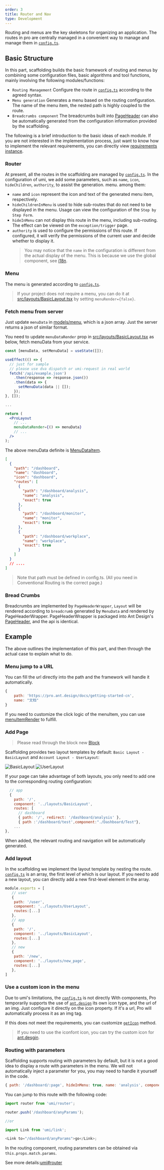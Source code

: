 ```yaml
---
order: 3
title: Router and Nav
type: Development
---
```


Routing and menus are the key skeletons for organizing an application. The routes in pro are centrally managed in a convenient way to manage and manage them in [`config.ts`](https://github.com/ant-design/ant-design-pro/blob/33f562974d1c72e077652223bd816a57933fe242/config/config.ts).

## Basic Structure

In this part, scaffolding builds the basic framework of routing and menus by combining some configuration files, basic algorithms and tool functions, mainly involving the following modules/functions:

- `Routing Management` Configure the route in [`config.ts`](https://github.com/ant-design/ant-design-pro/blob/33f562974d1c72e077652223bd816a57933fe242/config/config.ts) according to the agreed syntax.
- `Menu generation` Generates a menu based on the routing configuration. The name of the menu item, the nested path is highly coupled to the route.
- `Breadcrumbs component` The breadcrumbs built into [PageHeader](http://v2-pro.ant.design/components/PageHeader) can also be automatically generated from the configuration information provided by the scaffolding.

The following is a brief introduction to the basic ideas of each module. If you are not interested in the implementation process, just want to know how to implement the relevant requirements, you can directly view [requirements instance](/docs/router-and-nav#Example).

### Router

At present, all the routes in the scaffolding are managed by [`config.ts`](https://github.com/ant-design/ant-design-pro/blob/33f562974d1c72e077652223bd816a57933fe242/config/config.ts). In the configuration of umi, we add some parameters, such as `name`, `icon`, `hideChildren`, `authority`, to assist the generation. menu. among them:

- `name` and `icon` represent the icon and text of the generated menu item, respectively.
- `hideChildrenInMenu` is used to hide sub-routes that do not need to be displayed in the menu. Usage can view the configuration of the `Step by Step Form`.
- `hideInMenu` can not display this route in the menu, including sub-routing. The effect can be viewed on the `exception/trigger` page.
- `authority` is used to configure the permissions of this route. If configured, it will verify the permissions of the current user and decide whether to display it.
  > You may notice that the `name` in the configuration is different from the actual display of the menu. This is because we use the global component, see [i18n](/docs/i18n/).

### Menu

The menu is generated according to [`config.ts`](https://github.com/ant-design/ant-design-pro/blob/33f562974d1c72e077652223bd816a57933fe242/config/config.ts).

> If your project does not require a menu, you can do it at [src/layouts/BasicLayout.tsx](https://github.com/ant-design/ant-design-pro/blob/master/src/layouts/BasicLayout.tsx#L116) by setting `menuRender={false}`.

### Fetch menu from server

Just update `menuData` in [models/menu](https://github.com/ant-design/ant-design-pro/blob/master/src/models/menu.js#L111), which is a json array. Just the server returns a json of similar format.

You need to update `menuDataRender` prop in [src/layouts/BasicLayout.tsx](https://github.com/ant-design/ant-design-pro/blob/4420ae2c224144c4114e5384bddc3e8ab0e1dc1c/src/layouts/BasicLayout.tsx#L116) as below, fetch menuData from your service.

```jsx
const [menuData, setMenuData] = useState([]);

useEffect(() => {
  // just for sample
  // please use dva dispatch or umi-request in real world
  fetch('/api/example.json')
    .then(response => response.json())
    .then(data => {
      setMenuData(data || []);
    });
}, []);

...

return (
  <ProLayout
    // ...
    menuDataRender={() => menuData}
    // ...
  />
);
```

The above menuData definite is [MenuDataItem](https://github.com/ant-design/ant-design-pro-layout/blob/56590a06434c3d0e77dbddcd2bc60827c9866706/src/typings.ts#L18).

```json
[
  {
    "path": "/dashboard",
    "name": "dashboard",
    "icon": "dashboard",
    "routes": [
      {
        "path": "/dashboard/analysis",
        "name": "analysis",
        "exact": true
      },
      {
        "path": "/dashboard/monitor",
        "name": "monitor",
        "exact": true
      },
      {
        "path": "/dashboard/workplace",
        "name": "workplace",
        "exact": true
      }
    ]
  }
  // ....
]
```

> Note that path must be defined in config.ts. (All you need in Conventional Routing is the correct page.)

### Bread Crumbs

Breadcrumbs are implemented by `PageHeaderWrapper`, `Layout` will be rendered according to `breadcrumb` generated by `MenuData` and rendered by PageHeaderWrapper. PageHeaderWrapper is packaged into Ant Design's [PageHeader](https://ant.design/components/page-header), and the api is identical.

## Example

The above outlines the implementation of this part, and then through the actual case to explain what to do.

### Menu jump to a URL

You can fill the url directly into the path and the framework will handle it automatically.

```js
{
    path: 'https://pro.ant.design/docs/getting-started-cn',
    name: "文档"
}
```

If you need to customize the click logic of the menuItem, you can use [menuItemRender](https://github.com/ant-design/ant-design-pro/blob/e14b1311d5efdd032a04d86ed4ed80292b832822/src/layouts/BasicLayout.tsx#L103) to fulfill.

### Add Page

> Please read through the block new [Block](/docs/block)

Scaffolding provides two layout templates by default: `Basic Layout - BasicLayout` and `Account Layout - UserLayout`:

<img alt="BasicLayout" src="https://gw.alipayobjects.com/zos/rmsportal/oXmyfmffJVvdbmDoGvuF.png" />

<img alt="UserLayout" src="https://gw.alipayobjects.com/zos/rmsportal/mXsydBXvLqBVEZLMssEy.png" />

If your page can take advantage of both layouts, you only need to add one to the corresponding routing configuration:

```js
  // app
  {
    path: '/',
    component: '../layouts/BasicLayout',
    routes: [
      // dashboard
      { path: '/', redirect: '/dashboard/analysis' },
      { path :'/dashboard/test',component:"./Dashboard/Test"},
    ...
},
```

When added, the relevant routing and navigation will be automatically generated.

### Add layout

In the scaffolding we implement the layout template by nesting the route. [`config.ts`](https://github.com/ant-design/ant-design-pro/blob/33f562974d1c72e077652223bd816a57933fe242/config/config.ts) is an array, the first level of which is our layout. If you need to add a new layout, you can directly add a new first-level element in the array.

```js
module.exports = [
   // user
   {
    path: '/user',
    component: '../layouts/UserLayout',
    routes:[...]
   },
   // app
   {
    path: '/',
    component: '../layouts/BasicLayout',
    routes:[...]
   },
   // new
   {
    path: '/new',
    component: '../layouts/new_page',
    routes:[...]
   },
]

```

### Use a custom icon in the menu

Due to umi's limitations, the [`config.ts`](https://github.com/ant-design/ant-design-pro/blob/33f562974d1c72e077652223bd816a57933fe242/config/config.ts) is not directly With components, Pro temporarily supports the use of [`ant.design`](https://ant.design/components/icon-cn/) its own icon type, and the url of an img. Just configure it directly on the icon property. If it's a url, Pro will automatically process it as an img tag.

If this does not meet the requirements, you can customize [`getIcon`](https://github.com/ant-design/ant-design-pro/blob/master/src/components/SiderMenu/BaseMenu.js#L18) method.

> If you need to use the iconfont icon, you can try the custom icon for [ant.desgin](https://ant.design/components/icon-cn/#%E8%87%AA%E5%AE%9A%E4%B9%).

### Routing with parameters

Scaffolding supports routing with parameters by default, but it is not a good idea to display a route with parameters in the menu. We will not automatically inject a parameter for you, you may need to handle it yourself in the code.

```js
{ path: '/dashboard/:page', hideInMenu: true, name: 'analysis', component: './Dashboard/Analysis' },
```

You can jump to this route with the following code:

```js
import router from 'umi/router';

router.push('/dashboard/anyParams');

//or

import Link from 'umi/link';

<Link to="/dashboard/anyParams">go</Link>;
```

In the routing component, routing parameters can be obtained via `this.props.match.params`.

See more details:[umi#router](https://umijs.org/guide/router.html#%E7%BA%A6%E5%AE%9A%E5%BC%8F%E8%B7%AF%E7%94%B1)
